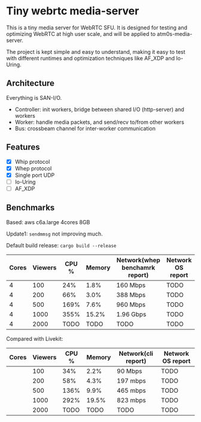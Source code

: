 # Tiny webrtc media-server

This is a tiny media server for WebRTC SFU. It is designed for testing and optimizing WebRTC at high user scale, and will be applied to atm0s-media-server.

The project is kept simple and easy to understand, making it easy to test with different runtimes and optimization techniques like AF_XDP and Io-Uring.

## Architecture

Everything is SAN-I/O.

- Controller: init workers, bridge between shared I/O (http-server) and workers
- Worker: handle media packets, and send/recv to/from other workers
- Bus: crossbeam channel for inter-worker communication

## Features

- [x] Whip protocol
- [x] Whep protocol
- [x] Single port UDP
- [ ] Io-Uring
- [ ] AF_XDP

## Benchmarks

Based: aws c6a.large 4cores 8GB

Update1: `sendmmsg` not improving much.

Default build release: `cargo build --release`

| Cores | Viewers | CPU % | Memory | Network(whep benchamrk report) | Network OS report |
| ----- | ------- | ----- | ------ | ------------------------------ | ----------------- |
| 4     | 100     | 24%   | 1.8%   | 160 Mbps                       | TODO              |
| 4     | 200     | 66%   | 3.0%   | 388 Mbps                       | TODO              |
| 4     | 500     | 169%  | 7.6%   | 960 Mbps                       | TODO              |
| 4     | 1000    | 355%  | 15.2%  | 1.96 Gbps                      | TODO              |
| 4     | 2000    | TODO  | TODO   | TODO                           | TODO              |

Compared with Livekit:

| Cores | Viewers | CPU % | Memory | Network(cli report) | Network OS report |
| ----- | ------- | ----- | ------ | ------------------- | ----------------- |
|       | 100     | 34%   | 2.2%   | 90 Mbps             | TODO              |
|       | 200     | 58%   | 4.3%   | 197 mbps            | TODO              |
|       | 500     | 136%  | 9.9%   | 465 mbps            | TODO              |
|       | 1000    | 292%  | 19.5%  | 823 mbps            | TODO              |
|       | 2000    | TODO  | TODO   | TODO                | TODO              |
